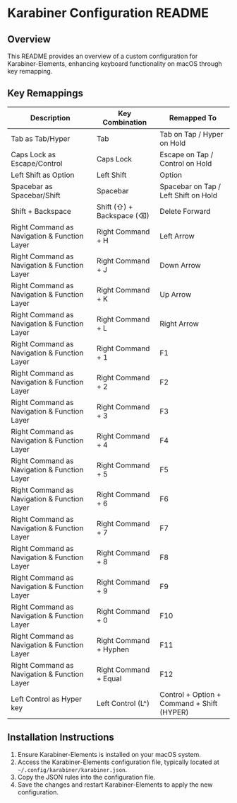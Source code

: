 # Karabiner Configuration README

## Overview

This README provides an overview of a custom configuration for Karabiner-Elements, enhancing keyboard functionality on macOS through key remapping.

## Key Remappings

| Description                                  | Key Combination           | Remapped To                                |
| -------------------------------------------- | ------------------------- | ------------------------------------------ |
| Tab as Tab/Hyper                             | Tab                       | Tab on Tap / Hyper on Hold                 |
| Caps Lock as Escape/Control                  | Caps Lock                 | Escape on Tap / Control on Hold            |
| Left Shift as Option                         | Left Shift                | Option                                     |
| Spacebar as Spacebar/Shift                   | Spacebar                  | Spacebar on Tap / Left Shift on Hold       |
| Shift + Backspace                            | Shift (⇧) + Backspace (⌫) | Delete Forward                             |
| Right Command as Navigation & Function Layer | Right Command + H         | Left Arrow                                 |
| Right Command as Navigation & Function Layer | Right Command + J         | Down Arrow                                 |
| Right Command as Navigation & Function Layer | Right Command + K         | Up Arrow                                   |
| Right Command as Navigation & Function Layer | Right Command + L         | Right Arrow                                |
| Right Command as Navigation & Function Layer | Right Command + 1         | F1                                         |
| Right Command as Navigation & Function Layer | Right Command + 2         | F2                                         |
| Right Command as Navigation & Function Layer | Right Command + 3         | F3                                         |
| Right Command as Navigation & Function Layer | Right Command + 4         | F4                                         |
| Right Command as Navigation & Function Layer | Right Command + 5         | F5                                         |
| Right Command as Navigation & Function Layer | Right Command + 6         | F6                                         |
| Right Command as Navigation & Function Layer | Right Command + 7         | F7                                         |
| Right Command as Navigation & Function Layer | Right Command + 8         | F8                                         |
| Right Command as Navigation & Function Layer | Right Command + 9         | F9                                         |
| Right Command as Navigation & Function Layer | Right Command + 0         | F10                                        |
| Right Command as Navigation & Function Layer | Right Command + Hyphen    | F11                                        |
| Right Command as Navigation & Function Layer | Right Command + Equal     | F12                                        |
| Left Control as Hyper key                    | Left Control (L^)         | Control + Option + Command + Shift (HYPER) |

## Installation Instructions

1. Ensure Karabiner-Elements is installed on your macOS system.
2. Access the Karabiner-Elements configuration file, typically located at `~/.config/karabiner/karabiner.json`.
3. Copy the JSON rules into the configuration file.
4. Save the changes and restart Karabiner-Elements to apply the new configuration.
